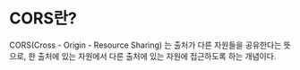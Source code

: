# CORS란?

CORS(Cross - Origin - Resource Sharing) 는 출처가 다른 자원들을 공유한다는 뜻으로,
한 출처에 있는 자원에서 다른 출처에 있는 자원에 접근하도록 하는 개념이다.
